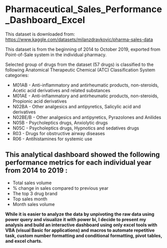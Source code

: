 # Pharmaceutical_Sales_Performance_Dashboard_Excel

This dataset is downloaded from: https://www.kaggle.com/datasets/milanzdravkovic/pharma-sales-data

This dataset is from the beginning of 2014 to October 2019, exported from Point-of-Sale system in the individual pharmacy. 

Selected group of drugs from the dataset (57 drugs) is classified to the following Anatomical Therapeutic Chemical (ATC) Classification System categories:
* M01AB - Anti-inflammatory and antirheumatic products, non-steroids, Acetic acid derivatives and related substances
* M01AE - Anti-inflammatory and antirheumatic products, non-steroids, Propionic acid derivatives
* N02BA - Other analgesics and antipyretics, Salicylic acid and derivatives
* N02BE/B - Other analgesics and antipyretics, Pyrazolones and Anilides
* N05B - Psycholeptics drugs, Anxiolytic drugs
* N05C - Psycholeptics drugs, Hypnotics and sedatives drugs
* R03 - Drugs for obstructive airway diseases
* R06 - Antihistamines for systemic use

## This analytical dashboard showed the following performance metrics for each individual year from 2014 to 2019 :
  - Total sales volume
  - % change in sales compared to previous year
  - The top 3 drug brand
  - Top sales month
  - Month sales volume
 
  **While it is easier to analyze the data by unpivoting the raw data using power query and visualize it with power bi, I decide to present my analysis and build an interactive dashboard using only excel tools with VBA (visual Basic for applications) and macros to automate repetitive task, custom number formatting and conditional formatting, pivot tables, and excel charts.**

